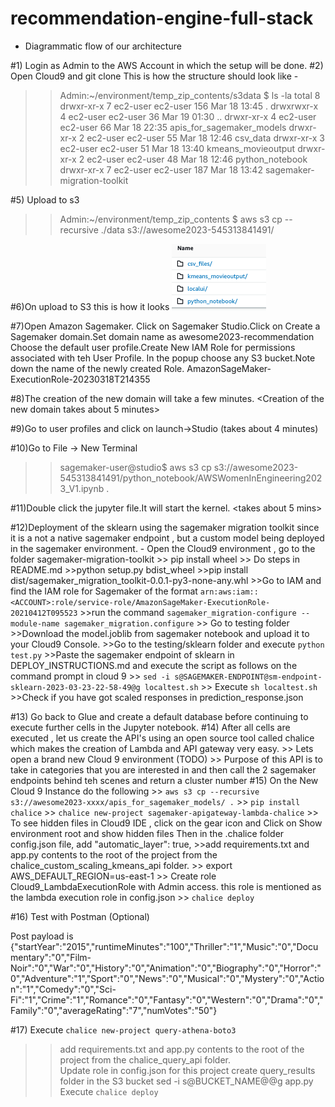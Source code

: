 # recommendation-engine-full-stack



- Diagrammatic flow of our architecture


#1) Login as Admin to the AWS Account in which the setup will be done.
#2) Open Cloud9 and git clone <public repo>
This is how the structure should look like - 
>>Admin:~/environment/temp_zip_contents/s3data $ ls -la
total 8
drwxr-xr-x 7 ec2-user ec2-user  156 Mar 18 13:45 .
drwxrwxr-x 4 ec2-user ec2-user   36 Mar 19 01:30 ..
drwxr-xr-x 4 ec2-user ec2-user   66 Mar 18 22:35 apis_for_sagemaker_models
drwxr-xr-x 2 ec2-user ec2-user   55 Mar 18 12:46 csv_data
drwxr-xr-x 3 ec2-user ec2-user   51 Mar 18 13:40 kmeans_movieoutput
drwxr-xr-x 2 ec2-user ec2-user   48 Mar 18 12:46 python_notebook
drwxr-xr-x 7 ec2-user ec2-user  187 Mar 18 13:42 sagemaker-migration-toolkit


#5) Upload to s3
>>Admin:~/environment/temp_zip_contents $ aws s3 cp --recursive ./data s3://awesome2023-545313841491/

#6)On upload to S3 this is how it looks 
![plot](s3structureafterupload.png)

#7)Open Amazon Sagemaker. Click on Sagemaker Studio.Click on Create a Sagemaker domain.Set domain name as awesome2023-recommendation
Choose the default user profile.Create New IAM Role  for permissions associated with teh User Profile. In the popup choose any S3 bucket.Note down the name of the newly created Role.  AmazonSageMaker-ExecutionRole-20230318T214355 

#8)The creation of the new domain will take a few minutes.
<While this is going on we will go over a few slides>
<Creation of the new domain takes about 5 minutes>

#9)Go to user profiles and click on launch->Studio (takes about 4 minutes)

#10)Go to File -> New Terminal
>>sagemaker-user@studio$ aws s3 cp s3://awesome2023-545313841491/python_notebook/AWSWomenInEngineering2023_V1.ipynb .

#11)Double click the jupyter file.It will start the kernel. <takes about 5 mins>


#12)Deployment of the sklearn using the sagemaker migration toolkit since it is a not a native sagemaker endpoint , but a  custom model being deployed in the sagemaker environment.
    -  Open the Cloud9 environment , go to the folder sagemaker-migration-toolkit
    >> pip install wheel
    >> Do steps in README.md 
        >>python setup.py bdist_wheel
        >>pip install dist/sagemaker_migration_toolkit-0.0.1-py3-none-any.whl
        >>Go to IAM and find the IAM role for Sagemaker of the format `arn:aws:iam::<ACCOUNT>:role/service-role/AmazonSageMaker-ExecutionRole-20210412T095523`
        >>run the command `sagemaker_migration-configure --module-name sagemaker_migration.configure`
    >> Go to testing folder 
        >>Download the model.joblib from sagemaker notebook and upload it to your Cloud9 Console.
        >>Go to the testing/sklearn folder and execute `python test.py`
    >>Paste the sagemaker endpoint of sklearn in DEPLOY_INSTRUCTIONS.md and execute the script as follows on the command prompt in cloud 9
        >> `sed -i s@SAGEMAKER-ENDPOINT@sm-endpoint-sklearn-2023-03-23-22-58-49@g localtest.sh`
        >> Execute `sh localtest.sh`
        >>Check if you have got scaled responses in prediction_response.json

#13) Go back to Glue and create a default database before continuing to execute further cells in the Jupyter notebook.
#14) After all cells are executed , let us create the API's using an open source tool called chalice which makes the creation of Lambda and API gateway very easy.
    >> Lets open a brand new Cloud 9 environment (TODO)
    >> Purpose of this API is to take in categories that you are interested in and then call the 2 sagemaker endpoints behind teh scenes and return a cluster number
#15) On the New Cloud 9 Instance do the following
    >> `aws s3 cp --recursive  s3://awesome2023-xxxx/apis_for_sagemaker_models/ .`
    >> `pip install chalice`
    >> `chalice new-project sagemaker-apigateway-lambda-chalice`
    >> To see hidden files in Cloud9 IDE , click on the gear icon and Click on Show environment root and show hidden files
    Then in the .chalice folder config.json file, add "automatic_layer": true, 
    >>add requirements.txt and app.py contents to the root of the project from the chalice_custom_scaling_kmeans_api folder. 
    >> export AWS_DEFAULT_REGION=us-east-1
    >> Create role Cloud9_LambdaExecutionRole with Admin access. this role is mentioned as the lambda execution role in config.json
    >> `chalice deploy`

#16) Test with Postman (Optional)

Post payload is {"startYear":"2015","runtimeMinutes":"100","Thriller":"1","Music":"0","Documentary":"0","Film-Noir":"0","War":"0","History":"0","Animation":"0","Biography":"0","Horror":"0","Adventure":"1","Sport":"0","News":"0","Musical":"0","Mystery":"0","Action":"1","Comedy":"0","Sci-Fi":"1","Crime":"1","Romance":"0","Fantasy":"0","Western":"0","Drama":"0","Family":"0","averageRating":"7","numVotes":"50"}

#17) Execute `chalice new-project query-athena-boto3`
   >> add requirements.txt and app.py contents to the root of the project from the chalice_query_api folder.  
   >>  Update role in config.json for this project
   >>create query_results folder in the S3 bucket
   >>sed -i s@BUCKET_NAME@<your bucket name>@g app.py
   >> Execute `chalice deploy`





